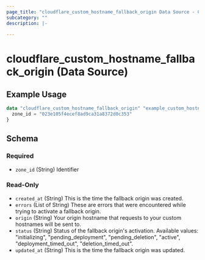 ```yaml
---
page_title: "cloudflare_custom_hostname_fallback_origin Data Source - Cloudflare"
subcategory: ""
description: |-
  
---
```


# cloudflare_custom_hostname_fallback_origin (Data Source)



## Example Usage

```terraform
data "cloudflare_custom_hostname_fallback_origin" "example_custom_hostname_fallback_origin" {
  zone_id = "023e105f4ecef8ad9ca31a8372d0c353"
}
```

<!-- schema generated by tfplugindocs -->
## Schema

### Required

- `zone_id` (String) Identifier

### Read-Only

- `created_at` (String) This is the time the fallback origin was created.
- `errors` (List of String) These are errors that were encountered while trying to activate a fallback origin.
- `origin` (String) Your origin hostname that requests to your custom hostnames will be sent to.
- `status` (String) Status of the fallback origin's activation.
Available values: "initializing", "pending_deployment", "pending_deletion", "active", "deployment_timed_out", "deletion_timed_out".
- `updated_at` (String) This is the time the fallback origin was updated.


